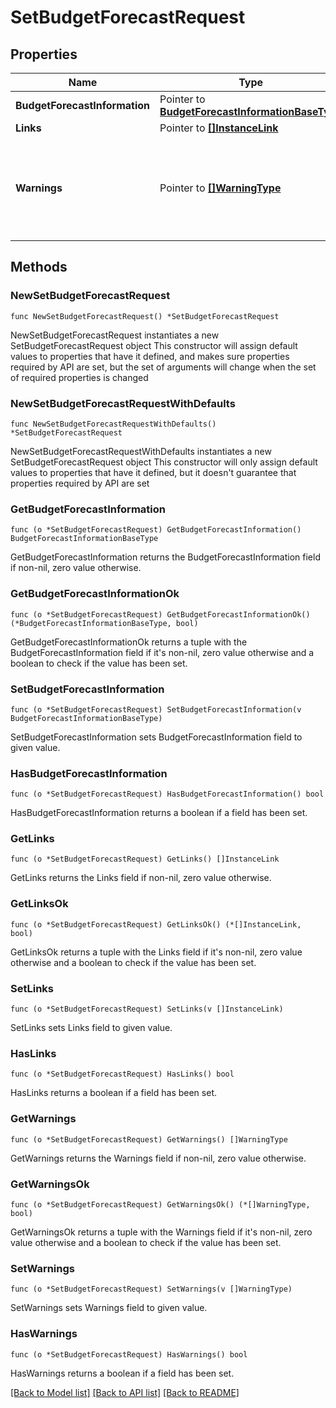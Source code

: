 # SetBudgetForecastRequest

## Properties

Name | Type | Description | Notes
------------ | ------------- | ------------- | -------------
**BudgetForecastInformation** | Pointer to [**BudgetForecastInformationBaseType**](BudgetForecastInformationBaseType.md) |  | [optional] 
**Links** | Pointer to [**[]InstanceLink**](InstanceLink.md) |  | [optional] 
**Warnings** | Pointer to [**[]WarningType**](WarningType.md) | Used in conjunction with the Success element to define a business error. | [optional] 

## Methods

### NewSetBudgetForecastRequest

`func NewSetBudgetForecastRequest() *SetBudgetForecastRequest`

NewSetBudgetForecastRequest instantiates a new SetBudgetForecastRequest object
This constructor will assign default values to properties that have it defined,
and makes sure properties required by API are set, but the set of arguments
will change when the set of required properties is changed

### NewSetBudgetForecastRequestWithDefaults

`func NewSetBudgetForecastRequestWithDefaults() *SetBudgetForecastRequest`

NewSetBudgetForecastRequestWithDefaults instantiates a new SetBudgetForecastRequest object
This constructor will only assign default values to properties that have it defined,
but it doesn't guarantee that properties required by API are set

### GetBudgetForecastInformation

`func (o *SetBudgetForecastRequest) GetBudgetForecastInformation() BudgetForecastInformationBaseType`

GetBudgetForecastInformation returns the BudgetForecastInformation field if non-nil, zero value otherwise.

### GetBudgetForecastInformationOk

`func (o *SetBudgetForecastRequest) GetBudgetForecastInformationOk() (*BudgetForecastInformationBaseType, bool)`

GetBudgetForecastInformationOk returns a tuple with the BudgetForecastInformation field if it's non-nil, zero value otherwise
and a boolean to check if the value has been set.

### SetBudgetForecastInformation

`func (o *SetBudgetForecastRequest) SetBudgetForecastInformation(v BudgetForecastInformationBaseType)`

SetBudgetForecastInformation sets BudgetForecastInformation field to given value.

### HasBudgetForecastInformation

`func (o *SetBudgetForecastRequest) HasBudgetForecastInformation() bool`

HasBudgetForecastInformation returns a boolean if a field has been set.

### GetLinks

`func (o *SetBudgetForecastRequest) GetLinks() []InstanceLink`

GetLinks returns the Links field if non-nil, zero value otherwise.

### GetLinksOk

`func (o *SetBudgetForecastRequest) GetLinksOk() (*[]InstanceLink, bool)`

GetLinksOk returns a tuple with the Links field if it's non-nil, zero value otherwise
and a boolean to check if the value has been set.

### SetLinks

`func (o *SetBudgetForecastRequest) SetLinks(v []InstanceLink)`

SetLinks sets Links field to given value.

### HasLinks

`func (o *SetBudgetForecastRequest) HasLinks() bool`

HasLinks returns a boolean if a field has been set.

### GetWarnings

`func (o *SetBudgetForecastRequest) GetWarnings() []WarningType`

GetWarnings returns the Warnings field if non-nil, zero value otherwise.

### GetWarningsOk

`func (o *SetBudgetForecastRequest) GetWarningsOk() (*[]WarningType, bool)`

GetWarningsOk returns a tuple with the Warnings field if it's non-nil, zero value otherwise
and a boolean to check if the value has been set.

### SetWarnings

`func (o *SetBudgetForecastRequest) SetWarnings(v []WarningType)`

SetWarnings sets Warnings field to given value.

### HasWarnings

`func (o *SetBudgetForecastRequest) HasWarnings() bool`

HasWarnings returns a boolean if a field has been set.


[[Back to Model list]](../README.md#documentation-for-models) [[Back to API list]](../README.md#documentation-for-api-endpoints) [[Back to README]](../README.md)



